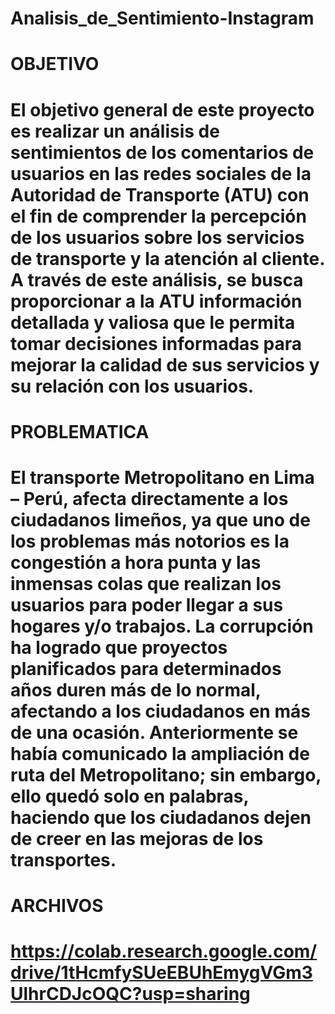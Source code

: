 # Analisis_de_Sentimiento-Instagram
# OBJETIVO
# El objetivo general de este proyecto es realizar un análisis de sentimientos de los comentarios de usuarios en las redes sociales de la Autoridad de Transporte (ATU) con el fin de comprender la percepción de los usuarios sobre los servicios de transporte y la atención al cliente. A través de este análisis, se busca proporcionar a la ATU información detallada y valiosa que le permita tomar decisiones informadas para mejorar la calidad de sus servicios y su relación con los usuarios.
# PROBLEMATICA
# ​El transporte Metropolitano en Lima – Perú, afecta directamente a los ciudadanos limeños, ya que uno de los problemas más notorios es la congestión a hora punta y las inmensas colas que realizan los usuarios para poder llegar a sus hogares y/o trabajos. La corrupción ha logrado que proyectos planificados para determinados años duren más de lo normal, afectando a los ciudadanos en más de una ocasión. Anteriormente se había comunicado la ampliación de ruta del Metropolitano; sin embargo, ello quedó solo en palabras, haciendo que los ciudadanos dejen de creer en las mejoras de los transportes.
# ARCHIVOS
# https://colab.research.google.com/drive/1tHcmfySUeEBUhEmygVGm3UlhrCDJcOQC?usp=sharing
